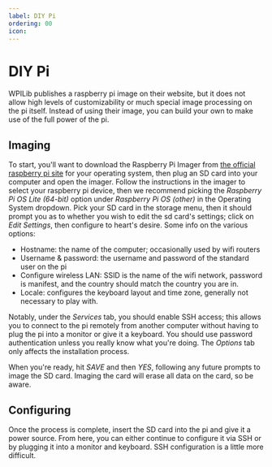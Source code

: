 ```yaml
---
label: DIY Pi
ordering: 00
icon:
---
```

# DIY Pi

WPILib publishes a raspberry pi image on their website, but it does not allow
high levels of customizability or much special image processing on the pi
itself. Instead of using their image, you can build your own to make use of the
full power of the pi.

## Imaging

To start, you'll want to download the Raspberry Pi Imager from
[the official raspberry pi site](https://www.raspberrypi.com/software/) for your
operating system, then plug an SD card into your computer and open the imager.
Follow the instructions in the imager to select your raspberry pi device, then
we recommend picking the *Raspberry Pi OS Lite (64-bit)* option under *Raspberry
Pi OS (other)* in the Operating System dropdown. Pick your SD card in the storage
menu, then it should prompt you as to whether you wish to edit the sd card's
settings; click on *Edit Settings*, then configure to heart's desire. Some info
on the various options:
- Hostname: the name of the computer; occasionally used by wifi routers
- Username & password: the username and password of the standard user on the pi
- Configure wireless LAN: SSID is the name of the wifi network, password is
  manifest, and the country should match the country you are in.
- Locale: configures the keyboard layout and time zone, generally not necessary
  to play with.

Notably, under the *Services* tab, you should enable SSH access; this allows you
to connect to the pi remotely from another computer without having to plug the
pi into a monitor or give it a keyboard. You should use password authentication
unless you really know what you're doing. The *Options* tab only affects the
installation process.

When you're ready, hit *SAVE* and then *YES*, following any future prompts to
image the SD card. Imaging the card will erase all data on the card, so be
aware.

## Configuring

Once the process is complete, insert the SD card into the pi and give it a power
source. From here, you can either continue to configure it via SSH or by
plugging it into a monitor and keyboard. SSH configuration is a little more
difficult.
